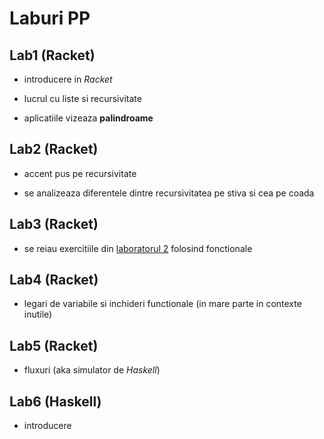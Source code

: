 # Laburi PP

## Lab1 (Racket)

- introducere in *Racket*

- lucrul cu liste si recursivitate

- aplicatiile vizeaza **palindroame**

## Lab2 (Racket)

- accent pus pe recursivitate

- se analizeaza diferentele dintre recursivitatea pe stiva si cea pe coada

## Lab3 (Racket)

- se reiau exercitiile din [laboratorul 2](https://elf.cs.pub.ro/pp/19/laboratoare/racket/recursivitate) folosind fonctionale

## Lab4 (Racket)

- legari de variabile si inchideri functionale (in mare parte in contexte inutile)

## Lab5 (Racket)

- fluxuri (aka simulator de *Haskell*)

## Lab6 (Haskell)

- introducere
